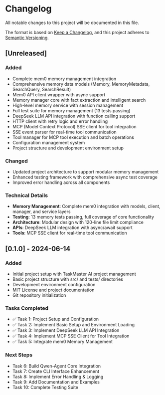 # Changelog

All notable changes to this project will be documented in this file.

The format is based on [Keep a Changelog](https://keepachangelog.com/en/1.0.0/),
and this project adheres to [Semantic Versioning](https://semver.org/spec/v2.0.0.html).

## [Unreleased]

### Added
- Complete mem0 memory management integration
- Comprehensive memory data models (Memory, MemoryMetadata, SearchQuery, SearchResult)
- Mem0 API client wrapper with async support
- Memory manager core with fact extraction and intelligent search
- High-level memory service with session management
- Full test suite for memory management (13 tests passing)
- DeepSeek LLM API integration with function calling support
- HTTP client with retry logic and error handling
- MCP (Model Context Protocol) SSE client for tool integration
- SSE event parser for real-time tool communication
- Tool manager for MCP tool execution and batch operations
- Configuration management system
- Project structure and development environment setup

### Changed
- Updated project architecture to support modular memory management
- Enhanced testing framework with comprehensive async test coverage
- Improved error handling across all components

### Technical Details
- **Memory Management**: Complete mem0 integration with models, client, manager, and service layers
- **Testing**: 13 memory tests passing, full coverage of core functionality
- **Architecture**: Modular design with 120-line file limit compliance
- **APIs**: DeepSeek LLM integration with async/await support
- **Tools**: MCP SSE client for real-time tool communication

## [0.1.0] - 2024-06-14

### Added
- Initial project setup with TaskMaster AI project management
- Basic project structure with src/ and tests/ directories
- Development environment configuration
- MIT License and project documentation
- Git repository initialization

### Tasks Completed
- ✅ Task 1: Project Setup and Configuration
- ✅ Task 2: Implement Basic Setup and Environment Loading  
- ✅ Task 3: Implement DeepSeek LLM API Integration
- ✅ Task 4: Implement MCP SSE Client for Tool Integration
- ✅ Task 5: Integrate mem0 Memory Management

### Next Steps
- Task 6: Build Qwen-Agent Core Integration
- Task 7: Create CLI Interface Enhancement
- Task 8: Implement Error Handling & Logging
- Task 9: Add Documentation and Examples
- Task 10: Complete Testing Suite 
